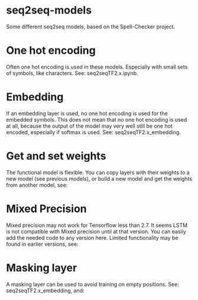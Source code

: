 # seq2seq-models
Some different seq2seq models, based on the Spell-Checker project.

# One hot encoding
Often one hot encoding is used in these models. Especially with small sets of symbols, like characters. See: seq2seqTF2.x.ipynb.

# Embedding
If an embedding layer is used, no one hot encoding is used for the embedded symbols. This does not mean that no one hot encoding is used at all, because the output of the model may very well still be one hot encoded, especially if softmax is used. See: seq2seqTF2.x_embedding.

# Get and set weights
The functional model is flexible. You can copy layers with their weights to a new model (see previous models), or build a new model and get the weights from another model, see: 

# Mixed Precision
Mixed precision may not work for Tensorflow less than 2.7. It seems LSTM is not compatible with Mixed precision until at that version. You can easily add the needed code to any version here. Limited functionality may be found in earlier versions, see:

# Masking layer
A masking layer can be used to avoid training on empty positions. See: seq2seqTF2.x_embedding, and:
